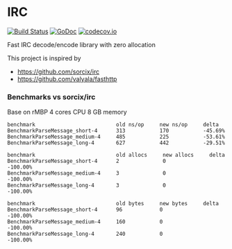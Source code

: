 IRC
======================
[![Build Status](https://travis-ci.org/mengzhuo/irc.svg?branch=master)](https://travis-ci.org/mengzhuo/irc)
[![GoDoc](https://godoc.org/github.com/mengzhuo/irc?status.svg)](http://godoc.org/github.com/mengzhuo/irc)
[![codecov.io](https://codecov.io/github/mengzhuo/irc/coverage.svg?branch=master)](https://codecov.io/github/mengzhuo/irc?branch=master)

Fast IRC decode/encode library with zero allocation

This project is inspired by 

* https://github.com/sorcix/irc
* https://github.com/valyala/fasthttp


### Benchmarks vs sorcix/irc
Base on rMBP 4 cores CPU 8 GB memory
```
benchmark                          old ns/op     new ns/op     delta
BenchmarkParseMessage_short-4      313           170           -45.69%
BenchmarkParseMessage_medium-4     485           225           -53.61%
BenchmarkParseMessage_long-4       627           442           -29.51%

benchmark                          old allocs     new allocs     delta
BenchmarkParseMessage_short-4      2              0              -100.00%
BenchmarkParseMessage_medium-4     3              0              -100.00%
BenchmarkParseMessage_long-4       3              0              -100.00%

benchmark                          old bytes     new bytes     delta
BenchmarkParseMessage_short-4      96            0             -100.00%
BenchmarkParseMessage_medium-4     160           0             -100.00%
BenchmarkParseMessage_long-4       240           0             -100.00%
```
